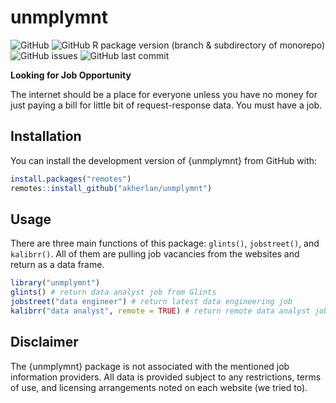 # unmplymnt

![GitHub](https://img.shields.io/github/license/akherlan/unmplymnt?color=informational)
![GitHub R package version (branch & subdirectory of monorepo)](https://img.shields.io/github/r-package/v/akherlan/unmplymnt/main?color=informational&filename=DESCRIPTION&logo=r)
![GitHub issues](https://img.shields.io/github/issues/akherlan/unmplymnt)
![GitHub last commit](https://img.shields.io/github/last-commit/akherlan/unmplymnt?color=informational&logo=github)

**Looking for Job Opportunity**

The internet should be a place for everyone unless you have no money for just paying a bill for little bit of request-response data. You must have a job.

## Installation

You can install the development version of {unmplymnt} from GitHub with:

```r
install.packages("remotes")
remotes::install_github("akherlan/unmplymnt")
```

## Usage

There are three main functions of this package: `glints()`, `jobstreet()`, and `kalibrr()`. All of them are pulling job vacancies from the websites and return as a data frame.

```r
library("unmplymnt")
glints() # return data analyst job from Glints
jobstreet("data engineer") # return latest data engineering job
kalibrr("data analyst", remote = TRUE) # return remote data analyst job from Kalibrr Indonesia
```

## Disclaimer

The {unmplymnt} package is not associated with the mentioned job information providers. All data is provided subject to any restrictions, terms of use, and licensing arrangements noted on each website (we tried to).
